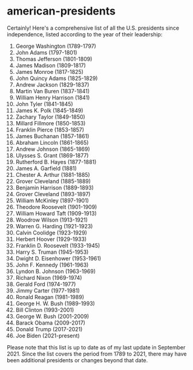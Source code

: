 # american-presidents
Certainly! Here's a comprehensive list of all the U.S. presidents since independence, listed according to the year of their leadership:

1. George Washington (1789-1797)
2. John Adams (1797-1801)
3. Thomas Jefferson (1801-1809)
4. James Madison (1809-1817)
5. James Monroe (1817-1825)
6. John Quincy Adams (1825-1829)
7. Andrew Jackson (1829-1837)
8. Martin Van Buren (1837-1841)
9. William Henry Harrison (1841)
10. John Tyler (1841-1845)
11. James K. Polk (1845-1849)
12. Zachary Taylor (1849-1850)
13. Millard Fillmore (1850-1853)
14. Franklin Pierce (1853-1857)
15. James Buchanan (1857-1861)
16. Abraham Lincoln (1861-1865)
17. Andrew Johnson (1865-1869)
18. Ulysses S. Grant (1869-1877)
19. Rutherford B. Hayes (1877-1881)
20. James A. Garfield (1881)
21. Chester A. Arthur (1881-1885)
22. Grover Cleveland (1885-1889)
23. Benjamin Harrison (1889-1893)
24. Grover Cleveland (1893-1897)
25. William McKinley (1897-1901)
26. Theodore Roosevelt (1901-1909)
27. William Howard Taft (1909-1913)
28. Woodrow Wilson (1913-1921)
29. Warren G. Harding (1921-1923)
30. Calvin Coolidge (1923-1929)
31. Herbert Hoover (1929-1933)
32. Franklin D. Roosevelt (1933-1945)
33. Harry S. Truman (1945-1953)
34. Dwight D. Eisenhower (1953-1961)
35. John F. Kennedy (1961-1963)
36. Lyndon B. Johnson (1963-1969)
37. Richard Nixon (1969-1974)
38. Gerald Ford (1974-1977)
39. Jimmy Carter (1977-1981)
40. Ronald Reagan (1981-1989)
41. George H. W. Bush (1989-1993)
42. Bill Clinton (1993-2001)
43. George W. Bush (2001-2009)
44. Barack Obama (2009-2017)
45. Donald Trump (2017-2021)
46. Joe Biden (2021-present)

Please note that this list is up to date as of my last update in September 2021. Since the list covers the period from 1789 to 2021, there may have been additional presidents or changes beyond that date.
